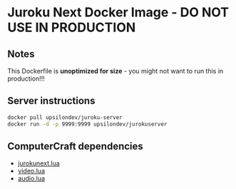 # Juroku Next Docker Image - DO NOT USE IN PRODUCTION

## Notes

This Dockerfile is **unoptimized for size** - you might not want to run this in production!!!

## Server instructions

```sh
docker pull upsilondev/juroku-server
docker run -d -p 9999:9999 upsilondev/jurokuserver
```

## ComputerCraft dependencies

- [jurokunext.lua](https://gist.github.com/1lann/42bc03fca89c980917f9bb74152f57fa)
- [video.lua](https://gist.github.com/1lann/87b7610d32131a14ee2c5c047d26a7ce)
- [audio.lua](https://gist.github.com/1lann/87b7610d32131a14ee2c5c047d26a7ce)
